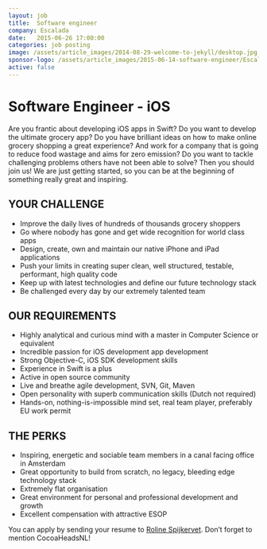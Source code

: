 ```yaml
---
layout: job
title:  Software engineer
company: Escalada
date:   2015-06-26 17:00:00
categories: job posting
image: /assets/article_images/2014-08-29-welcome-to-jekyll/desktop.jpg
sponsor-logo: /assets/article_images/2015-06-14-software-engineer/Escaladalogo320.png
active: false
---
```


# Software Engineer - iOS
Are you frantic about developing iOS apps in Swift? Do you want to develop the ultimate grocery app? Do you have brilliant ideas on how to make online grocery shopping a great experience? And work for a company that is going to reduce food wastage and aims for zero emission? Do you want to tackle challenging problems others have not been able to solve? Then you should join us! We are just getting started, so you can be at the beginning of something really great and inspiring.

## YOUR CHALLENGE

* Improve the daily lives of hundreds of thousands grocery shoppers
* Go where nobody has gone and get wide recognition for world class apps
* Design, create, own and maintain our native iPhone and iPad applications
* Push your limits in creating super clean, well structured, testable, performant, high quality code
* Keep up with latest technologies and define our future technology stack
* Be challenged every day by our extremely talented team

## OUR REQUIREMENTS

* Highly analytical and curious mind with a master in Computer Science or equivalent
* Incredible passion for iOS development app development
* Strong Objective-C, iOS SDK development skills
* Experience in Swift is a plus
* Active in open source community
* Live and breathe agile development, SVN, Git, Maven
* Open personality with superb communication skills (Dutch not required)
* Hands-on, nothing-is-impossible mind set, real team player, preferably EU work permit


## THE PERKS

* Inspiring, energetic and sociable team members in a canal facing office in Amsterdam
* Great opportunity to build from scratch, no legacy, bleeding edge technology stack
* Extremely flat organisation
* Great environment for personal and professional development and growth
* Excellent compensation with attractive ESOP

You can apply by sending your resume to [Roline Spijkervet](mailto:jobs@escaladagroup.com).
Don’t forget to mention CocoaHeadsNL!

